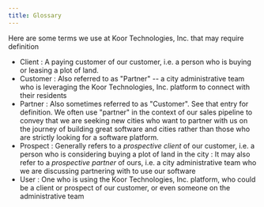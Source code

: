 ```yaml
---
title: Glossary
---
```


Here are some terms we use at Koor Technologies, Inc. that may require definition

* Client : A paying customer of our customer, i.e. a person who is buying or leasing a plot of land.
* Customer : Also referred to as "Partner" \-- a city administrative team who is leveraging the Koor Technologies, Inc. platform to connect with their residents
* Partner : Also sometimes referred to as "Customer". See that entry for definition. We often use "partner" in the context of our sales pipeline to convey that we are seeking new cities who want to partner with us on the journey of building great software and cities rather than those who are strictly looking for a software platform.
* Prospect : Generally refers to a *prospective client* of our customer, i.e. a person who is considering buying a plot of land in the city : It may also refer to a *prospective partner* of ours, i.e. a city administrative team who we are discussing partnering with to use our software
* User : One who is using the Koor Technologies, Inc. platform, who could be a client or prospect of our customer, or even someone on the administrative team
